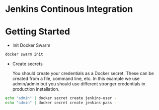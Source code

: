 # Jenkins Continous Integration

# Getting Started
* Init Docker Swarm
```bash
docker swarm init
```
* Create secrets

   You should create your credentials as a Docker secret. These can be created from a file, command line, etc. In this example we use admin/admin but you should use different stronger credentials in production installation.
```bash
echo "admin" | docker secret create jenkins-user -
echo "admin" | docker secret create jenkins-pass -
```
